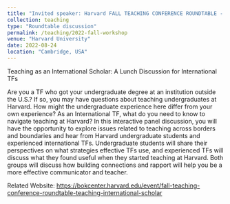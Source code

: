 ```yaml
---
title: "Invited speaker: Harvard FALL TEACHING CONFERENCE ROUNDTABLE - TEACHING AS AN INTERNATIONAL SCHOLAR"
collection: teaching
type: "Roundtable discussion"
permalink: /teaching/2022-fall-workshop
venue: "Harvard University"
date: 2022-08-24
location: "Cambridge, USA"
---
```


Teaching as an International Scholar: A Lunch Discussion for International TFs

Are you a TF who got your undergraduate degree at an institution outside the U.S.? If so, you may have questions about teaching undergraduates at Harvard. How might the undergraduate experience here differ from your own experience? As an International TF, what do you need to know to navigate teaching at Harvard? In this interactive panel discussion, you will have the opportunity to explore issues related to teaching across borders and boundaries and hear from Harvard undergraduate students and experienced international TFs. Undergraduate students will share their perspectives on what strategies effective TFs use, and experienced TFs will discuss what they found useful when they started teaching at Harvard. Both groups will discuss how building connections and rapport will help you be a more effective communicator and teacher.

Related Website: https://bokcenter.harvard.edu/event/fall-teaching-conference-roundtable-teaching-international-scholar
